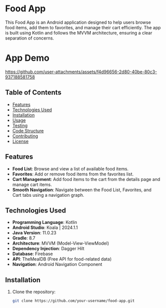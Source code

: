 # Food App

This Food App is an Android application designed to help users browse food items, add them to favorites, and manage their cart efficiently. The app is built using Kotlin and follows the MVVM architecture, ensuring a clear separation of concerns.

# App Demo
https://github.com/user-attachments/assets/f4d96656-2d80-40be-80c3-937188581758


## Table of Contents

- [Features](#features)
- [Technologies Used](#technologies-used)
- [Installation](#installation)
- [Usage](#usage)
- [Testing](#testing)
- [Code Structure](#code-structure)
- [Contributing](#contributing)
- [License](#license)

## Features

- **Food List**: Browse and view a list of available food items.
- **Favorites**: Add or remove food items from the favorites list.
- **Cart Management**: Add food items to the cart from the details page and manage cart items.
- **Smooth Navigation**: Navigate between the Food List, Favorites, and Cart tabs using a navigation graph.

## Technologies Used

- **Programming Language**: Kotlin
- **Android Studio**: Koala | 2024.1.1
- **Java Version**: 11.0.23
- **Gradle**: 8.7
- **Architecture**: MVVM (Model-View-ViewModel)
- **Dependency Injection**: Dagger Hilt
- **Database**: Firebase
- **API**: TheMealDB (Free API for food-related data)
- **Navigation**: Android Navigation Component

## Installation

1. Clone the repository:
   ```bash
   git clone https://github.com/your-username/food-app.git
